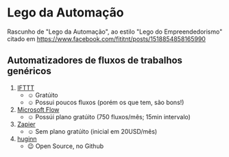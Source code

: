 # Lego da Automação
Rascunho de "Lego da Automação", ao estilo "Lego do Empreendedorismo"
citado em <https://www.facebook.com/fititnt/posts/1518854858165990>

## Automatizadores de fluxos de trabalhos genéricos

1. [IFTTT](https://ifttt.com/)
    - ☺ Gratúito
    - ☺ Possui poucos fluxos (porém os que tem, são bons!)
2. [Microsoft Flow](https://flow.microsoft.com/pt-br/)
    - ☺ Possúi plano gratúito (750 fluxos/mês; 15min intervalo)
3. [Zapier](https://zapier.com/pricing/)
    - ☺ Sem plano gratúito (inicial em 20USD/mês)
4. [huginn](https://github.com/huginn/huginn)
    - 😉 Open Source, no Github
